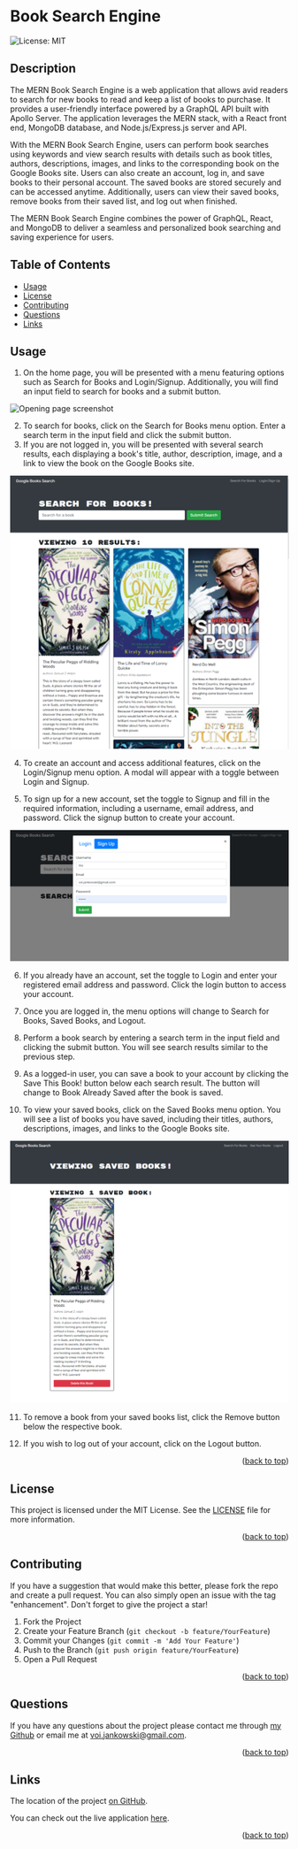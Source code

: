 <a id="readme-top"></a>

# Book Search Engine

![License: MIT](https://img.shields.io/badge/License-MIT-yellow.svg)

## Description

The MERN Book Search Engine is a web application that allows avid readers to search for new books to read and keep a list of books to purchase. It provides a user-friendly interface powered by a GraphQL API built with Apollo Server. The application leverages the MERN stack, with a React front end, MongoDB database, and Node.js/Express.js server and API.

With the MERN Book Search Engine, users can perform book searches using keywords and view search results with details such as book titles, authors, descriptions, images, and links to the corresponding book on the Google Books site. Users can also create an account, log in, and save books to their personal account. The saved books are stored securely and can be accessed anytime. Additionally, users can view their saved books, remove books from their saved list, and log out when finished.

The MERN Book Search Engine combines the power of GraphQL, React, and MongoDB to deliver a seamless and personalized book searching and saving experience for users.

## Table of Contents

- [Usage](#usage)
- [License](#license)
- [Contributing](#contributing)
- [Questions](#questions)
- [Links](#links)

## Usage

1. On the home page, you will be presented with a menu featuring options such as Search for Books and Login/Signup. Additionally, you will find an input field to search for books and a submit button.

![Opening page screenshot](./public/assets/portfolio-1.png)

2. To search for books, click on the Search for Books menu option. Enter a search term in the input field and click the submit button.
3. If you are not logged in, you will be presented with several search results, each displaying a book's title, author, description, image, and a link to view the book on the Google Books site.

![Book search result page.](./client/public/assets/book-search-1.png)

4. To create an account and access additional features, click on the Login/Signup menu option. A modal will appear with a toggle between Login and Signup.

5. To sign up for a new account, set the toggle to Signup and fill in the required information, including a username, email address, and password. Click the signup button to create your account.

![Sign Up modal.](./client/public/assets/book-search-2.png)

6. If you already have an account, set the toggle to Login and enter your registered email address and password. Click the login button to access your account.

7. Once you are logged in, the menu options will change to Search for Books, Saved Books, and Logout.

8. Perform a book search by entering a search term in the input field and clicking the submit button. You will see search results similar to the previous step.

9. As a logged-in user, you can save a book to your account by clicking the Save This Book! button below each search result. The button will change to Book Already Saved after the book is saved.

10. To view your saved books, click on the Saved Books menu option. You will see a list of books you have saved, including their titles, authors, descriptions, images, and links to the Google Books site.

![Viewing saved books.](./client/public/assets/book-search-3.png)

11. To remove a book from your saved books list, click the Remove button below the respective book.

12. If you wish to log out of your account, click on the Logout button.

<p align="right">(<a href="#readme-top">back to top</a>)</p>

## License

This project is licensed under the MIT License. See the [LICENSE](./LICENSE) file for more information.

<p align="right">(<a href="#readme-top">back to top</a>)</p>

## Contributing

If you have a suggestion that would make this better, please fork the repo and create a pull request. You can also simply open an issue with the tag "enhancement".
Don't forget to give the project a star!

1. Fork the Project
2. Create your Feature Branch (`git checkout -b feature/YourFeature`)
3. Commit your Changes (`git commit -m 'Add Your Feature'`)
4. Push to the Branch (`git push origin feature/YourFeature`)
5. Open a Pull Request

<p align="right">(<a href="#readme-top">back to top</a>)</p>

## Questions

If you have any questions about the project please contact me through [my Github](https://github.com/voi-jankowski) or email me at [voi.jankowski@gmail.com](mailto:voi.jankowski@gmail.com).

<p align="right">(<a href="#readme-top">back to top</a>)</p>

## Links

The location of the project [on GitHub](https://github.com/voi-jankowski/book-search-engine).

You can check out the live application [here](https://book-search-engine-12-07-2023-7771e309d21b.herokuapp.com/).

<p align="right">(<a href="#readme-top">back to top</a>)</p>
